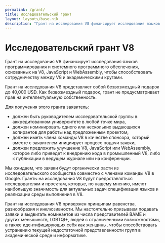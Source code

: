 ```yaml
---
permalink: /grant/
title: Исследовательский грант
layout: layouts/base.njk
description: "Грант на исследования V8 финансирует исследования языков программирования и системного программного обеспечения, основанных на V8, JavaScript и WebAssembly."
---
```

# Исследовательский грант V8

Грант на исследования V8 финансирует исследования языков программирования и системного программного обеспечения, основанных на V8, JavaScript и WebAssembly, чтобы способствовать сотрудничеству между V8 и академическими кругами.

Грант на исследования V8 представляет собой безвозмездный подарок до 40,000 USD. Как безвозмездный подарок, грант не предусматривает прав на интеллектуальную собственность.

Для получения этого гранта заявитель:

- должен быть руководителем исследовательской группы в аккредитованном университете в любой точке мира,
- должен номинировать одного или нескольких выдающихся аспирантов для работы над предложенным проектом,
- должен иметь члена команды V8 в качестве спонсора, который вместе с заявителем инициирует процесс подачи заявки,
- должен предложить улучшение V8, JavaScript или WebAssembly, которое либо приведет к внедрению кода в промышленный V8, либо к публикации в ведущем журнале или на конференции.

Мы ожидаем, что заявки будут органически расти из исследовательского сообщества совместно с членами команды V8 в Google. Гранты на исследования V8 будут предоставляться исследователям и проектам, которые, по нашему мнению, имеют наибольшую значимость для актуальных задач спецификации языков и реализации среды выполнения в V8.

Грант на исследования V8 привержен принципам равенства, разнообразия и инклюзивности. Мы настоятельно призываем подавать заявки и выдвигать номинантов из числа представителей BAME и других меньшинств, LGBTQI+, людей с ограниченными возможностями, а также идентифицирующих себя как женщины, чтобы способствовать устранению текущей недостаточной представленности групп в академической среде и информатике.
